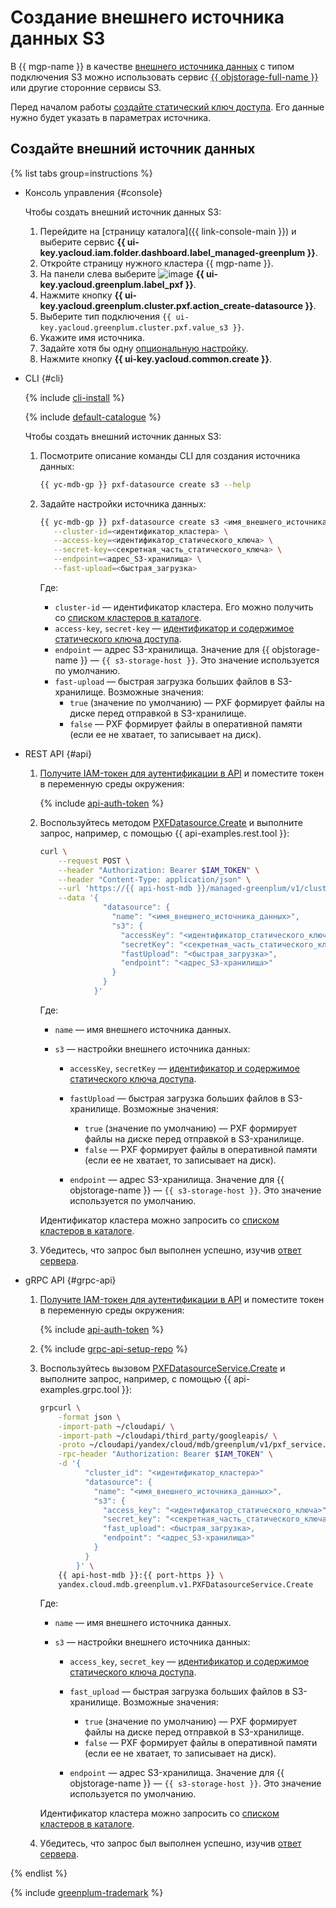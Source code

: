# Создание внешнего источника данных S3

В {{ mgp-name }} в качестве [внешнего источника данных](../../concepts/external-tables.md#pxf-data-sources) с типом подключения S3 можно использовать сервис [{{ objstorage-full-name }}](../../../storage/index.yaml) или другие сторонние сервисы S3.

Перед началом работы [создайте статический ключ доступа](../../../iam/operations/authentication/manage-access-keys.md#create-access-key). Его данные нужно будет указать в параметрах источника.

## Создайте внешний источник данных

{% list tabs group=instructions %}

- Консоль управления {#console}

    Чтобы создать внешний источник данных S3:

    1. Перейдите на [страницу каталога]({{ link-console-main }}) и выберите сервис **{{ ui-key.yacloud.iam.folder.dashboard.label_managed-greenplum }}**.
    1. Откройте страницу нужного кластера {{ mgp-name }}.
    1. На панели слева выберите ![image](../../../_assets/console-icons/arrow-right-arrow-left.svg) **{{ ui-key.yacloud.greenplum.label_pxf }}**.
    1. Нажмите кнопку **{{ ui-key.yacloud.greenplum.cluster.pxf.action_create-datasource }}**.
    1. Выберите тип подключения `{{ ui-key.yacloud.greenplum.cluster.pxf.value_s3 }}`.
    1. Укажите имя источника.
    1. Задайте хотя бы одну [опциональную настройку](../../concepts/settings-list.md#s3-settings).
    1. Нажмите кнопку **{{ ui-key.yacloud.common.create }}**.

- CLI {#cli}

    {% include [cli-install](../../../_includes/cli-install.md) %}

    {% include [default-catalogue](../../../_includes/default-catalogue.md) %}

    Чтобы создать внешний источник данных S3:

    1. Посмотрите описание команды CLI для создания источника данных:

        ```bash
        {{ yc-mdb-gp }} pxf-datasource create s3 --help
        ```

    1. Задайте настройки источника данных:

        ```bash
        {{ yc-mdb-gp }} pxf-datasource create s3 <имя_внешнего_источника_данных> \
           --cluster-id=<идентификатор_кластера> \
           --access-key=<идентификатор_статического_ключа> \
           --secret-key=<секретная_часть_статического_ключа> \
           --endpoint=<адрес_S3-хранилища> \
           --fast-upload=<быстрая_загрузка>
        ```

        Где:

        * `cluster-id` — идентификатор кластера. Его можно получить со [списком кластеров в каталоге](../cluster-list.md#list-cluster).
        * `access-key`, `secret-key` — [идентификатор и содержимое статического ключа доступа](../../../iam/concepts/authorization/access-key.md).
        * `endpoint` — адрес S3-хранилища. Значение для {{ objstorage-name }} — `{{ s3-storage-host }}`. Это значение используется по умолчанию.
        * `fast-upload` — быстрая загрузка больших файлов в S3-хранилище. Возможные значения:
            * `true` (значение по умолчанию) — PXF формирует файлы на диске перед отправкой в S3-хранилище.
            * `false` — PXF формирует файлы в оперативной памяти (если ее не хватает, то записывает на диск).

- REST API {#api}

    1. [Получите IAM-токен для аутентификации в API](../../api-ref/authentication.md) и поместите токен в переменную среды окружения:

        {% include [api-auth-token](../../../_includes/mdb/api-auth-token.md) %}

    1. Воспользуйтесь методом [PXFDatasource.Create](../../api-ref/PXFDatasource/create.md) и выполните запрос, например, с помощью {{ api-examples.rest.tool }}:

        ```bash
        curl \
            --request POST \
            --header "Authorization: Bearer $IAM_TOKEN" \
            --header "Content-Type: application/json" \
            --url 'https://{{ api-host-mdb }}/managed-greenplum/v1/clusters/<идентификатор_кластера>/pxf_datasources' \
            --data '{
                      "datasource": {
                        "name": "<имя_внешнего_источника_данных>",
                        "s3": {
                          "accessKey": "<идентификатор_статического_ключа>",
                          "secretKey": "<секретная_часть_статического_ключа>",
                          "fastUpload": "<быстрая_загрузка>",
                          "endpoint": "<адрес_S3-хранилища>"
                        }
                      }
                    }'
        ```

        Где:

        * `name` — имя внешнего источника данных.
        * `s3` — настройки внешнего источника данных:

            * `accessKey`, `secretKey` — [идентификатор и содержимое статического ключа доступа](../../../iam/concepts/authorization/access-key.md).
            * `fastUpload` — быстрая загрузка больших файлов в S3-хранилище. Возможные значения:
                * `true` (значение по умолчанию) — PXF формирует файлы на диске перед отправкой в S3-хранилище.
                * `false` — PXF формирует файлы в оперативной памяти (если ее не хватает, то записывает на диск).

            * `endpoint` — адрес S3-хранилища. Значение для {{ objstorage-name }} — `{{ s3-storage-host }}`. Это значение используется по умолчанию.

        Идентификатор кластера можно запросить со [списком кластеров в каталоге](../cluster-list.md#list-clusters).

    1. Убедитесь, что запрос был выполнен успешно, изучив [ответ сервера](../../api-ref/PXFDatasource/create.md#yandex.cloud.operation.Operation).

- gRPC API {#grpc-api}

    1. [Получите IAM-токен для аутентификации в API](../../api-ref/authentication.md) и поместите токен в переменную среды окружения:

        {% include [api-auth-token](../../../_includes/mdb/api-auth-token.md) %}

    1. {% include [grpc-api-setup-repo](../../../_includes/mdb/grpc-api-setup-repo.md) %}

    1. Воспользуйтесь вызовом [PXFDatasourceService.Create](../../api-ref/grpc/PXFDatasource/create.md) и выполните запрос, например, с помощью {{ api-examples.grpc.tool }}:

        ```bash
        grpcurl \
            -format json \
            -import-path ~/cloudapi/ \
            -import-path ~/cloudapi/third_party/googleapis/ \
            -proto ~/cloudapi/yandex/cloud/mdb/greenplum/v1/pxf_service.proto \
            -rpc-header "Authorization: Bearer $IAM_TOKEN" \
            -d '{
                  "cluster_id": "<идентификатор_кластера>"
                  "datasource": {
                    "name": "<имя_внешнего_источника_данных>",
                    "s3": {
                      "access_key": "<идентификатор_статического_ключа>",
                      "secret_key": "<секретная_часть_статического_ключа>",
                      "fast_upload": <быстрая_загрузка>,
                      "endpoint": "<адрес_S3-хранилища>"
                    }
                  }
                }' \
            {{ api-host-mdb }}:{{ port-https }} \
            yandex.cloud.mdb.greenplum.v1.PXFDatasourceService.Create
        ```

        Где:

        * `name` — имя внешнего источника данных.
        * `s3` — настройки внешнего источника данных:

            * `access_key`, `secret_key` — [идентификатор и содержимое статического ключа доступа](../../../iam/concepts/authorization/access-key.md).
            * `fast_upload` — быстрая загрузка больших файлов в S3-хранилище. Возможные значения:
                * `true` (значение по умолчанию) — PXF формирует файлы на диске перед отправкой в S3-хранилище.
                * `false` — PXF формирует файлы в оперативной памяти (если ее не хватает, то записывает на диск).

            * `endpoint` — адрес S3-хранилища. Значение для {{ objstorage-name }} — `{{ s3-storage-host }}`. Это значение используется по умолчанию.

        Идентификатор кластера можно запросить со [списком кластеров в каталоге](../cluster-list.md#list-clusters).

    1. Убедитесь, что запрос был выполнен успешно, изучив [ответ сервера](../../api-ref/grpc/PXFDatasource/create.md#yandex.cloud.operation.Operation).

{% endlist %}

{% include [greenplum-trademark](../../../_includes/mdb/mgp/trademark.md) %}

